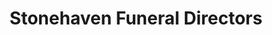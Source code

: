 ---
title: "Stonehaven Funeral Directors"
url: /stonehaven/stonehaven-funeral-directors/
shop: funeral directors
---